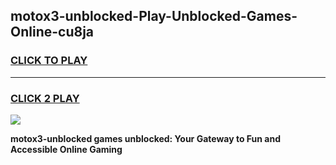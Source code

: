 
## motox3-unblocked-Play-Unblocked-Games-Online-cu8ja
<h3>
<a href="https://premium76.site?title=motox3-unblocked&ref=25A">CLICK TO PLAY</a></h3>
<hr>

<h3>
<a href="https://premium76.site?title=motox3-unblocked&ref=25A">CLICK 2 PLAY</a>
  
</h3>

<a href="https://premium76.site?title=motox3-unblocked&ref=25A"><img src="https://clearcache.store/games.png"></a>


**motox3-unblocked games unblocked: Your Gateway to Fun and Accessible Online Gaming**
